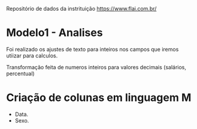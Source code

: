 Repositório de dados da instrituição  https://www.flai.com.br/

#  Modelo1 - Analises

Foi realizado os ajustes de texto para inteiros nos campos que iremos utiizar para calculos.

Transformação feita de numeros inteiros para valores decimais (salários, percentual)

# Criação de colunas em linguagem M
 
* Data.
* Sexo.





  
  
 
